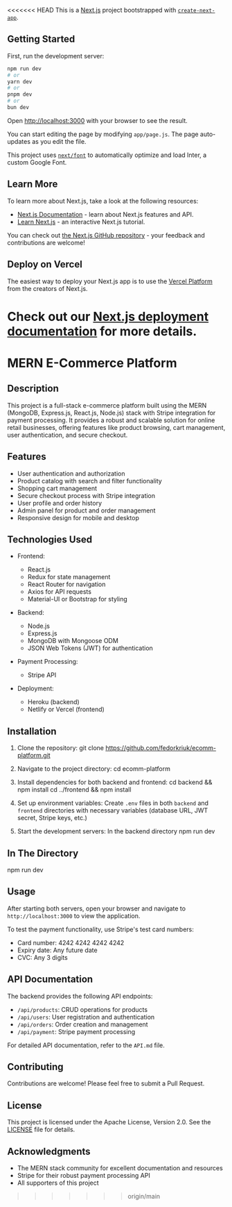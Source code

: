 <<<<<<< HEAD
This is a [Next.js](https://nextjs.org/) project bootstrapped with [`create-next-app`](https://github.com/vercel/next.js/tree/canary/packages/create-next-app).

## Getting Started

First, run the development server:

```bash
npm run dev
# or
yarn dev
# or
pnpm dev
# or
bun dev
```

Open [http://localhost:3000](http://localhost:3000) with your browser to see the result.

You can start editing the page by modifying `app/page.js`. The page auto-updates as you edit the file.

This project uses [`next/font`](https://nextjs.org/docs/basic-features/font-optimization) to automatically optimize and load Inter, a custom Google Font.

## Learn More

To learn more about Next.js, take a look at the following resources:

- [Next.js Documentation](https://nextjs.org/docs) - learn about Next.js features and API.
- [Learn Next.js](https://nextjs.org/learn) - an interactive Next.js tutorial.

You can check out [the Next.js GitHub repository](https://github.com/vercel/next.js/) - your feedback and contributions are welcome!

## Deploy on Vercel

The easiest way to deploy your Next.js app is to use the [Vercel Platform](https://vercel.com/new?utm_medium=default-template&filter=next.js&utm_source=create-next-app&utm_campaign=create-next-app-readme) from the creators of Next.js.

Check out our [Next.js deployment documentation](https://nextjs.org/docs/deployment) for more details.
=======
# MERN E-Commerce Platform


## Description

This project is a full-stack e-commerce platform built using the MERN (MongoDB, Express.js, React.js, Node.js) stack with Stripe integration for payment processing. It provides a robust and scalable solution for online retail businesses, offering features like product browsing, cart management, user authentication, and secure checkout.


## Features

- User authentication and authorization
- Product catalog with search and filter functionality
- Shopping cart management
- Secure checkout process with Stripe integration
- User profile and order history
- Admin panel for product and order management
- Responsive design for mobile and desktop


## Technologies Used

- Frontend:
  - React.js
  - Redux for state management
  - React Router for navigation
  - Axios for API requests
  - Material-UI or Bootstrap for styling

- Backend:
  - Node.js
  - Express.js
  - MongoDB with Mongoose ODM
  - JSON Web Tokens (JWT) for authentication

- Payment Processing:
  - Stripe API

- Deployment:
  - Heroku (backend)
  - Netlify or Vercel (frontend)


## Installation

1. Clone the repository:
git clone https://github.com/fedorkriuk/ecomm-platform.git

2. Navigate to the project directory:
cd ecomm-platform

3. Install dependencies for both backend and frontend:
cd backend && npm install
cd ../frontend && npm install

4. Set up environment variables:
Create `.env` files in both `backend` and `frontend` directories with necessary variables (database URL, JWT secret, Stripe keys, etc.)

5. Start the development servers:
In the backend directory
npm run dev


## In The Directory
npm run dev


## Usage

After starting both servers, open your browser and navigate to `http://localhost:3000` to view the application.

To test the payment functionality, use Stripe's test card numbers:
- Card number: 4242 4242 4242 4242
- Expiry date: Any future date
- CVC: Any 3 digits


## API Documentation

The backend provides the following API endpoints:

- `/api/products`: CRUD operations for products
- `/api/users`: User registration and authentication
- `/api/orders`: Order creation and management
- `/api/payment`: Stripe payment processing

For detailed API documentation, refer to the `API.md` file.


## Contributing

Contributions are welcome! Please feel free to submit a Pull Request.


## License

This project is licensed under the Apache License, Version 2.0. See the [LICENSE](LICENSE) file for details.


## Acknowledgments

- The MERN stack community for excellent documentation and resources
- Stripe for their robust payment processing API
- All supporters of this project
>>>>>>> origin/main
